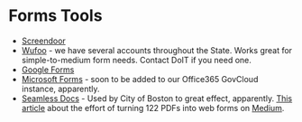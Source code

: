 # Forms Tools

- [Screendoor](https://www.dobt.co/screendoor/)
- [Wufoo](https://www.wufoo.com) - we have several accounts throughout the State. Works great for simple-to-medium form needs. Contact DoIT if you need one. 
- [Google Forms](https://www.google.com/forms/about/)
- [Microsoft Forms](https://forms.office.com) - soon to be added to our Office365 GovCloud instance, apparently.
- [Seamless Docs](https://www.seamlessdocs.com/) - Used by City of Boston to great effect, apparently. [This article](https://medium.com/@jgee/what-i-learned-in-two-years-of-moving-government-forms-online-1edc4c2aa089) about the effort of turning 122 PDFs into web forms on [Medium](https://medium.com/).